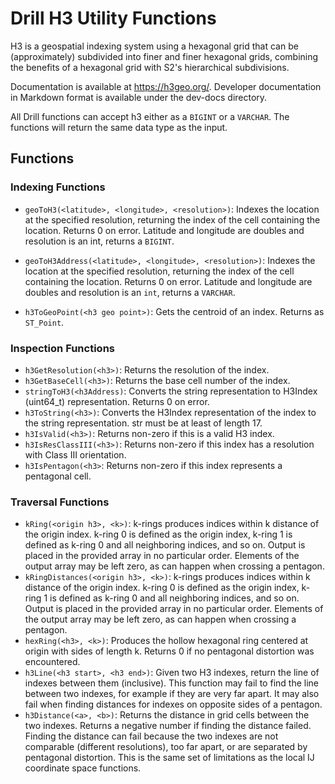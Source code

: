 # Drill H3 Utility Functions
H3 is a geospatial indexing system using a hexagonal grid that can be (approximately) subdivided into finer and finer hexagonal grids, combining the benefits of a hexagonal grid with S2's hierarchical subdivisions.

Documentation is available at https://h3geo.org/. Developer documentation in Markdown format is available under the dev-docs directory.

All Drill functions can accept h3 either as a `BIGINT` or a `VARCHAR`.  The functions will return the same data type as the input. 


## Functions

### Indexing Functions
* `geoToH3(<latitude>, <longitude>, <resolution>)`: Indexes the location at the specified resolution, returning the index of the cell containing the location.  Returns 0 on 
  error.  Latitude and longitude are doubles and resolution is an int, returns a `BIGINT`.

* `geoToH3Address(<latitude>, <longitude>, <resolution>)`: Indexes the location at the specified resolution, returning the index of the cell containing the location.  Returns 0 on 
  error.  Latitude and longitude are doubles and resolution is an `int`, returns a `VARCHAR`.
* `h3ToGeoPoint(<h3 geo point>)`: Gets the centroid of an index.  Returns as `ST_Point`.

### Inspection Functions

* `h3GetResolution(<h3>)`: Returns the resolution of the index.
* `h3GetBaseCell(<h3>)`: Returns the base cell number of the index.
* `stringToH3(<h3Address)`: Converts the string representation to H3Index (uint64_t) representation.  Returns 0 on error.
* `h3ToString(<h3>)`: Converts the H3Index representation of the index to the string representation. str must be at least of length 17.
* `h3IsValid(<h3>)`: Returns non-zero if this is a valid H3 index.
* `h3IsResClassIII(<h3>)`: Returns non-zero if this index has a resolution with Class III orientation.
* `h3IsPentagon(<h3>`: Returns non-zero if this index represents a pentagonal cell.


### Traversal Functions

* `kRing(<origin h3>, <k>)`: k-rings produces indices within k distance of the origin index. k-ring 0 is defined as the origin index, k-ring 1 is defined as k-ring 0 and all 
  neighboring indices, and so on. Output is placed in the provided array in no particular order. Elements of the output array may be left zero, as can happen when crossing a pentagon.
* `kRingDistances(<origin h3>, <k>)`: k-rings produces indices within k distance of the origin index. k-ring 0 is defined as the origin index, k-ring 1 is defined as k-ring 0 and all neighboring indices, and so on. Output is placed in the provided array in no particular order. Elements of the output array may be left zero, as can happen when crossing a pentagon.
* `hexRing(<h3>, <k>)`: Produces the hollow hexagonal ring centered at origin with sides of length k. Returns 0 if no pentagonal distortion was encountered.
* `h3Line(<h3 start>, <h3 end>)`: Given two H3 indexes, return the line of indexes between them (inclusive).  This function may fail to find the line between two indexes, for 
  example if they are very far apart. It may also fail when finding distances for indexes on opposite sides of a pentagon.
* `h3Distance(<a>, <b>)`:  Returns the distance in grid cells between the two indexes. Returns a negative number if finding the distance failed. Finding the distance can fail 
  because the two indexes are not comparable (different resolutions), too far apart, or are separated by pentagonal distortion. This is the same set of limitations as the local IJ coordinate space functions.